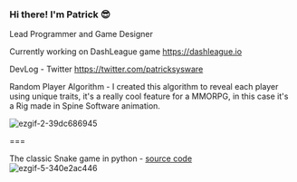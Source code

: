 ### Hi there! I'm Patrick 😎

Lead Programmer and Game Designer

Currently working on DashLeague game
https://dashleague.io

DevLog - Twitter
https://twitter.com/patricksysware


Random Player Algorithm - I created this algorithm to reveal each player using unique traits, it's a really cool feature for a MMORPG, in this case it's  a Rig made in Spine Software animation.  

![ezgif-2-39dc686945](https://user-images.githubusercontent.com/35966031/214795313-5bfa0406-0705-4d26-9881-8c93a70818c3.gif)





===

The classic Snake game in python - [source code](https://github.com/syswaregames/pythonsnake)  
![ezgif-5-340e2ac446](https://user-images.githubusercontent.com/35966031/214797292-3227ea6c-a67d-4e8d-a3e1-7846bda8f4d4.gif)
